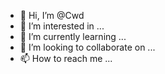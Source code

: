 - 👋 Hi, I’m @Cwd
- 👀 I’m interested in ...
- 🌱 I’m currently learning ...
- 💞️ I’m looking to collaborate on ...
- 📫 How to reach me ...

<!---
css-words/css-words is a ✨ special ✨ repository because its `README.md` (this file) appears on your GitHub profile.
You can click the Preview link to take a look at your changes.
--->
